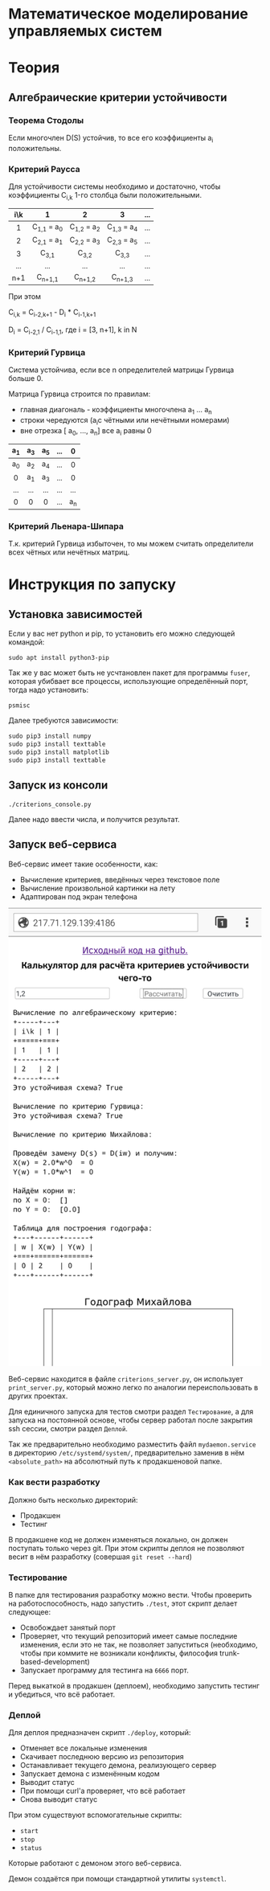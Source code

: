 # Математическое моделирование управляемых систем

# Теория

## Алгебраические критерии устойчивости


### Теорема Стодолы

Если многочлен D(S) устойчив, то все его коэффициенты a<sub>i</sub> положительны.


### Критерий Раусса
Для устойчивости системы необходимо и достаточно, чтобы коэффициенты C<sub>i,k</sub> 1-го столбца были положительными.

| i\k           | 1                               | 2                               | 3                               | ...           |
|:------------: |:-------------------------------:|:-------------------------------:|:-------------------------------:|:-------------:|
| 1             | C<sub>1,1</sub> = a<sub>0</sub> | C<sub>1,2</sub> = a<sub>2</sub> | C<sub>1,3</sub> = a<sub>4</sub> | ...           |
| 2             | C<sub>2,1</sub> = a<sub>1</sub> | C<sub>2,2</sub> = a<sub>3</sub> | C<sub>2,3</sub> = a<sub>5</sub> | ...           |
| 3             | C<sub>3,1</sub>                 | C<sub>3,2</sub>                 | C<sub>3,3</sub>                 | ...           |
| ...           | ...                             | ...                             | ...                             | ...           |
| n+1           | C<sub>n+1,1</sub>               | C<sub>n+1,2</sub>               | C<sub>n+1,3</sub>               | ...           |

При этом

C<sub>i,k</sub> = C<sub>i-2,k+1</sub> - D<sub>i</sub> * C<sub>i-1,k+1</sub>

D<sub>i</sub> = C<sub>i-2,1</sub> / C<sub>i-1,1</sub>, где i = [3, n+1], k in N


### Критерий Гурвица

Система устойчива, если все n определителей матрицы Гурвица больше 0.

Матрица Гурвица строится по правилам:
* главная диагональ - коэффициенты многочлена  a<sub>1</sub> ... a<sub>n</sub>
* строки чередуются (a<sub>i</sub>с чётными или нечётными номерами) 
* вне отрезка [ a<sub>0</sub>, ..., a<sub>n</sub>] все a<sub>i</sub> равны 0

| a<sub>1</sub> | a<sub>3</sub> | a<sub>5</sub> | ... |  0            |
|:-------------:|:-------------:|:-------------:|:---:|:-------------:|
| a<sub>0</sub> | a<sub>2</sub> | a<sub>4</sub> | ... |  0            |
| 0             | a<sub>1</sub> | a<sub>3</sub> | ... |  0            |
| ...           | ...           | ...           | ... | ...           |
| 0             | 0             | 0             | ... | a<sub>n</sub> |


### Критерий Льенара-Шипара

Т.к. критерий Гурвица избыточен, то мы можем считать определители всех чётных или нечётных матриц.

# Инструкция по запуску

## Установка зависимостей

Если у вас нет python и pip, то установить его можно следующей командой:
```
sudo apt install python3-pip
```

Так же у вас может быть не усчтановлен пакет для программы `fuser`, которая убибвает все процессы, использующие определённый порт, тогда надо установить:
```
psmisc
```

Далее требуются зависимости:
```
sudo pip3 install numpy
sudo pip3 install texttable
sudo pip3 install matplotlib
sudo pip3 install texttable
```

## Запуск из консоли

```
./criterions_console.py
```

Далее надо ввести числа, и получится результат.

## Запуск веб-сервиса

Веб-сервис имеет такие особенности, как:
* Вычисление критериев, введённых через текстовое поле
* Вычисление произвольной картинки на лету
* Адаптирован под экран телефона

![](service.png)

Веб-сервис находится в файле `criterions_server.py`, он использует `print_server.py`, который можно легко по аналогии переиспользовать в других проектах.

Для единичного запуска для тестов смотри раздел `Тестирование`, а для запуска на постоянной основе, чтобы сервер работал после закрытия ssh сессии, смотри раздел `Деплой`.

Так же предварительно необходимо разместить файл `mydaemon.service` в директорию `/etc/systemd/system/`, предварительно заменив в нём `<absolute_path>` на абсолютный путь к продакшеновой папке.

### Как вести разработку

Должно быть несколько директорий:
* Продакшен
* Тестинг

В продакшене код не должен изменяться локально, он должен поступать только через git. При этом скрипты деплоя не позволяют весит в нём разработку (совершая `git reset --hard`)

### Тестирование

В папке для тестирования разработку можно вести. Чтобы проверить на работоспособность, надо запустить `./test`, этот скрипт делает следующее:
* Освобождает занятый порт
* Проверяет, что текущий репозиторий имеет самые последние изменения, если это не так, не позволяет запуститься (необходимо, чтобы при коммите не возникали конфликты, философия trunk-based-development)
* Запускает программу для тестинга на `6666` порт.

Перед выкаткой в продакшен (деплоем), необходимо запустить тестинг и убедиться, что всё работает.

### Деплой

Для деплоя предназначен скрипт `./deploy`, который:
* Отменяет все локальные изменения
* Скачивает последнюю версию из репозитория
* Останавливает текущего демона, реализующего сервер
* Запускает демона с изменённым кодом
* Выводит статус
* При помощи curl'а проверяет, что всё работает
* Снова выводит статус

При этом существуют вспомогательные скрипты:
* `start`
* `stop`
* `status`

Которые работают с демоном этого веб-сервиса.

Демон создаётся при помощи стандартной утилиты `systemctl`.